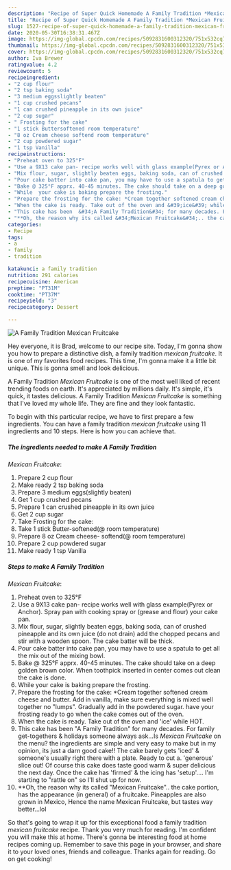 ```yaml
---
description: "Recipe of Super Quick Homemade A Family Tradition *Mexican Fruitcake*"
title: "Recipe of Super Quick Homemade A Family Tradition *Mexican Fruitcake*"
slug: 1527-recipe-of-super-quick-homemade-a-family-tradition-mexican-fruitcake
date: 2020-05-30T16:38:31.467Z
image: https://img-global.cpcdn.com/recipes/5092831600312320/751x532cq70/a-family-tradition-mexican-fruitcake-recipe-main-photo.jpg
thumbnail: https://img-global.cpcdn.com/recipes/5092831600312320/751x532cq70/a-family-tradition-mexican-fruitcake-recipe-main-photo.jpg
cover: https://img-global.cpcdn.com/recipes/5092831600312320/751x532cq70/a-family-tradition-mexican-fruitcake-recipe-main-photo.jpg
author: Iva Brewer
ratingvalue: 4.2
reviewcount: 5
recipeingredient:
- "2 cup flour"
- "2 tsp baking soda"
- "3 medium eggsslightly beaten"
- "1 cup crushed pecans"
- "1 can crushed pineapple in its own juice"
- "2 cup sugar"
- " Frosting for the cake"
- "1 stick Buttersoftened room temperature"
- "8 oz Cream cheese softend room temperature"
- "2 cup powdered sugar"
- "1 tsp Vanilla"
recipeinstructions:
- "Preheat oven to 325°F"
- "Use a 9X13 cake pan- recipe works well with glass example(Pyrex or Anchor). Spray pan with cooking spray or (grease and flour) your cake pan."
- "Mix flour, sugar, slightly beaten eggs, baking soda, can of crushed pineapple and its own juice (do not drain) add the chopped pecans and stir with a wooden spoon. The cake batter will be thick."
- "Pour cake batter into cake pan, you may have to use a spatula to get all the mix out of the mixing bowl."
- "Bake @ 325°F apprx. 40-45 minutes. The cake should take on a deep golden brown color. When toothpick inserted in center comes out clean the cake is done."
- "While  your cake is baking prepare the frosting."
- "Prepare the frosting for the cake: *Cream together softened cream cheese and butter. Add in vanilla, make sure everything is mixed well together no &#34;lumps&#34;. Gradually add in the powdered sugar. have your frosting ready to go when the cake comes out of the oven."
- "When the cake is ready. Take out of the oven and &#39;ice&#39; while HOT."
- "This cake has been  &#34;A Family Tradition&#34; for many decades. For family get-togethers &amp; holidays someone always ask...Is *Mexican Fruitcake* on the menu? the ingredients are simple and very easy to make but in my opinion, its just a darn good cake!! The cake barely gets &#39;iced&#39; &amp; someone&#39;s usually right there with a plate. Ready to cut a. &#39;generous&#39; slice out! Of course this cake does taste good warm &amp; super delicious the next day. Once the  cake has &#39;firmed&#39; &amp; the icing has &#39;setup&#39;.... I&#39;m starting to &#34;rattle on&#34; so I&#39;ll shut up for now."
- "**Oh, the reason why its called &#34;Mexican Fruitcake&#34;.. the cake portion, has the appearance (in general) of a fruitcake. Pineapples are also grown in Mexico, Hence the name Mexican Fruitcake, but tastes way better...lol"
categories:
- Recipe
tags:
- a
- family
- tradition

katakunci: a family tradition 
nutrition: 291 calories
recipecuisine: American
preptime: "PT31M"
cooktime: "PT37M"
recipeyield: "3"
recipecategory: Dessert

---
```



![A Family Tradition
*Mexican Fruitcake*](https://img-global.cpcdn.com/recipes/5092831600312320/751x532cq70/a-family-tradition-mexican-fruitcake-recipe-main-photo.jpg)

Hey everyone, it is Brad, welcome to our recipe site. Today, I'm gonna show you how to prepare a distinctive dish, a family tradition
*mexican fruitcake*. It is one of my favorites food recipes. This time, I'm gonna make it a little bit unique. This is gonna smell and look delicious.

A Family Tradition
*Mexican Fruitcake* is one of the most well liked of recent trending foods on earth. It's appreciated by millions daily. It's simple, it's quick, it tastes delicious. A Family Tradition
*Mexican Fruitcake* is something that I've loved my whole life. They are fine and they look fantastic.




To begin with this particular recipe, we have to first prepare a few ingredients. You can have a family tradition
*mexican fruitcake* using 11 ingredients and 10 steps. Here is how you can achieve that.

<!--inarticleads1-->

##### The ingredients needed to make A Family Tradition
*Mexican Fruitcake*:

1. Prepare 2 cup flour
1. Make ready 2 tsp baking soda
1. Prepare 3 medium eggs(slightly beaten)
1. Get 1 cup crushed pecans
1. Prepare 1 can crushed pineapple in its own juice
1. Get 2 cup sugar
1. Take  Frosting for the cake:
1. Take 1 stick Butter-softened(@ room temperature)
1. Prepare 8 oz Cream cheese- softend(@ room temperature)
1. Prepare 2 cup powdered sugar
1. Make ready 1 tsp Vanilla




<!--inarticleads2-->

##### Steps to make A Family Tradition
*Mexican Fruitcake*:

1. Preheat oven to 325°F
1. Use a 9X13 cake pan- recipe works well with glass example(Pyrex or Anchor). Spray pan with cooking spray or (grease and flour) your cake pan.
1. Mix flour, sugar, slightly beaten eggs, baking soda, can of crushed pineapple and its own juice (do not drain) add the chopped pecans and stir with a wooden spoon. The cake batter will be thick.
1. Pour cake batter into cake pan, you may have to use a spatula to get all the mix out of the mixing bowl.
1. Bake @ 325°F apprx. 40-45 minutes. The cake should take on a deep golden brown color. When toothpick inserted in center comes out clean the cake is done.
1. While  your cake is baking prepare the frosting.
1. Prepare the frosting for the cake: *Cream together softened cream cheese and butter. Add in vanilla, make sure everything is mixed well together no &#34;lumps&#34;. Gradually add in the powdered sugar. have your frosting ready to go when the cake comes out of the oven.
1. When the cake is ready. Take out of the oven and &#39;ice&#39; while HOT.
1. This cake has been  &#34;A Family Tradition&#34; for many decades. For family get-togethers &amp; holidays someone always ask...Is *Mexican Fruitcake* on the menu? the ingredients are simple and very easy to make but in my opinion, its just a darn good cake!! The cake barely gets &#39;iced&#39; &amp; someone&#39;s usually right there with a plate. Ready to cut a. &#39;generous&#39; slice out! Of course this cake does taste good warm &amp; super delicious the next day. Once the  cake has &#39;firmed&#39; &amp; the icing has &#39;setup&#39;.... I&#39;m starting to &#34;rattle on&#34; so I&#39;ll shut up for now.
1. **Oh, the reason why its called &#34;Mexican Fruitcake&#34;.. the cake portion, has the appearance (in general) of a fruitcake. Pineapples are also grown in Mexico, Hence the name Mexican Fruitcake, but tastes way better...lol




So that's going to wrap it up for this exceptional food a family tradition
*mexican fruitcake* recipe. Thank you very much for reading. I'm confident you will make this at home. There's gonna be interesting food at home recipes coming up. Remember to save this page in your browser, and share it to your loved ones, friends and colleague. Thanks again for reading. Go on get cooking!
